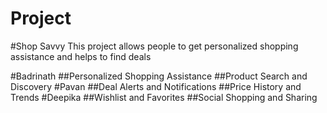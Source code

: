 # Project
#Shop Savvy
This project allows people to get personalized shopping assistance and helps to find deals


#Badrinath
##Personalized Shopping Assistance
##Product Search and Discovery
#Pavan
##Deal Alerts and Notifications
##Price History and Trends
#Deepika
##Wishlist and Favorites
##Social Shopping and Sharing
